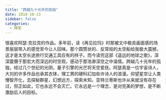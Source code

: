 ```yaml
---
title: "跨越九十光年的孤独"
date: 2018-10-13
sidebar: false
categories:
  - 随笔
---
```

 
很喜欢阿瑟·克拉克的作品。多年前，读《再见拉玛》时那被文中极具画面感的场景层层带入的感觉至今让人回味。那个圆筒状的、反常规的太空船给我极大震撼，这才是太空长途旅行交通工具应有的样子。而今读完这部《遥远的地球之歌》，深深震慑于那宏大而深远的时空观，感动于那浩渺深空之中温情。<!--more-->跨越几十光年的孤独，经过几个世纪的光阴，量子引擎的光芒将天空爱抚。阿瑟真是一位宇宙诗人，大刘的许多作品也承其衣钵，理工男的硬科幻加些许诗人的浪漫。仰望星空让人类懵智开化，去探秘群星，幻想远方，探索未知。亚特兰蒂斯也许从来就没有存在过，但正如此，它也永远不会灭亡。它永远是一个理念，是对完美的梦想，是不断激励后人的目标。